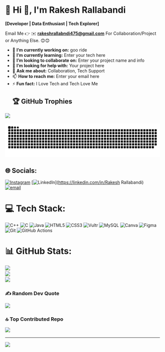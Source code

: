 
# 💫 Hi 👋, I'm Rakesh Rallabandi
**[Developer | Data Enthusiast | Tech Explorer]**

Email Me 👉 ✉️ **rakeshrallabndi475@gmail.com** For Collaboration/Project or Anything Else. 😊😊

- 🔭 **I’m currently working on:** goo ride
- 🌱 **I’m currently learning:** Enter your tech here
- 👯 **I’m looking to collaborate on:** Enter your project name and info
- 🤔 **I’m looking for help with:** Your project here
- 💬 **Ask me about:** Collaboration, Tech Support
- 📫 **How to reach me:** Enter your email here
- ⚡ **Fun fact:** I Love Tech and Tech Love Me
  ## 🏆 GitHub Trophies
![](https://github-profile-trophy.vercel.app/?username=Rakeshrallabandi&theme=radical&no-frame=false&no-bg=true&margin-w=4)
<p align="center">
  <img src="https://github.com/Platane/snk/raw/output/github-contribution-grid-snake.svg" alt="Snake animation" />
</p>





## 🌐 Socials:
[![Instagram](https://img.shields.io/badge/Instagram-%23E4405F.svg?logo=Instagram&logoColor=white)](https://instagram.com/rakeshrallabandi475) [![LinkedIn](https://img.shields.io/badge/LinkedIn-%230077B5.svg?logo=linkedin&logoColor=white)](https://linkedin.com/in/Rakesh Rallabandi) [![email](https://img.shields.io/badge/Email-D14836?logo=gmail&logoColor=white)](mailto:rakeshrallabandi475@gmail.com) 

# 💻 Tech Stack:
![C++](https://img.shields.io/badge/c++-%2300599C.svg?style=for-the-badge&logo=c%2B%2B&logoColor=white) ![C](https://img.shields.io/badge/c-%2300599C.svg?style=for-the-badge&logo=c&logoColor=white) ![Java](https://img.shields.io/badge/java-%23ED8B00.svg?style=for-the-badge&logo=openjdk&logoColor=white) ![HTML5](https://img.shields.io/badge/html5-%23E34F26.svg?style=for-the-badge&logo=html5&logoColor=white) ![CSS3](https://img.shields.io/badge/css3-%231572B6.svg?style=for-the-badge&logo=css3&logoColor=white) ![Vultr](https://img.shields.io/badge/Vultr-007BFC.svg?style=for-the-badge&logo=vultr) ![MySQL](https://img.shields.io/badge/mysql-4479A1.svg?style=for-the-badge&logo=mysql&logoColor=white) ![Canva](https://img.shields.io/badge/Canva-%2300C4CC.svg?style=for-the-badge&logo=Canva&logoColor=white) ![Figma](https://img.shields.io/badge/figma-%23F24E1E.svg?style=for-the-badge&logo=figma&logoColor=white) ![Git](https://img.shields.io/badge/git-%23F05033.svg?style=for-the-badge&logo=git&logoColor=white) ![GitHub Actions](https://img.shields.io/badge/github%20actions-%232671E5.svg?style=for-the-badge&logo=githubactions&logoColor=white)
# 📊 GitHub Stats:
![](https://github-readme-stats.vercel.app/api?username=Rakeshrallabandi&theme=dark&hide_border=false&include_all_commits=true&count_private=true)<br/>
![](https://nirzak-streak-stats.vercel.app/?user=Rakeshrallabandi&theme=dark&hide_border=false)<br/>
![](https://github-readme-stats.vercel.app/api/top-langs/?username=Rakeshrallabandi&theme=dark&hide_border=false&include_all_commits=true&count_private=true&layout=compact)



### ✍️ Random Dev Quote
![](https://quotes-github-readme.vercel.app/api?type=horizontal&theme=radical)

### 🔝 Top Contributed Repo
![](https://github-contributor-stats.vercel.app/api?username=Rakeshrallabandi&limit=5&theme=dark&combine_all_yearly_contributions=true)

---
[![](https://visitcount.itsvg.in/api?id=Rakeshrallabandi&icon=0&color=0)](https://visitcount.itsvg.in)

<!-- Proudly created with GPRM ( https://gprm.itsvg.in ) -->
